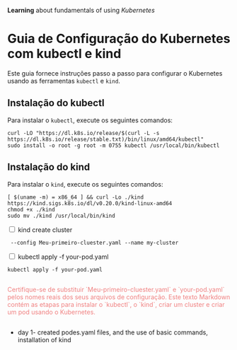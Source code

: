 **Learning** about fundamentals of using *Kubernetes*

# Guia de Configuração do Kubernetes com kubectl e kind

Este guia fornece instruções passo a passo para configurar o Kubernetes usando as ferramentas `kubectl` e `kind`.

## Instalação do kubectl

Para instalar o `kubectl`, execute os seguintes comandos:

```shell
curl -LO "https://dl.k8s.io/release/$(curl -L -s https://dl.k8s.io/release/stable.txt)/bin/linux/amd64/kubectl"
sudo install -o root -g root -m 0755 kubectl /usr/local/bin/kubectl
```

## Instalação do kind

Para instalar o `kind`, execute os seguintes comandos:

```shell
[ $(uname -m) = x86_64 ] && curl -Lo ./kind https://kind.sigs.k8s.io/dl/v0.20.0/kind-linux-amd64
chmod +x ./kind
sudo mv ./kind /usr/local/bin/kind 
```

<input type="checkbox"> kind create cluster
```shell
 --config Meu-primeiro-cluester.yaml --name my-cluster
```

<input type="checkbox"> kubectl apply -f your-pod.yaml
```shell
kubectl apply -f your-pod.yaml
```

##
<span style="color:lightcoral">
Certifique-se de substituir `Meu-primeiro-cluester.yaml` e `your-pod.yaml` pelos nomes reais dos seus arquivos de configuração. Este texto Markdown contém as etapas para instalar o `kubectl`, o `kind`, criar um cluster e criar um pod usando o Kubernetes.</span>

##

- day 1-  created podes.yaml files, and the use of basic commands, installation of kind

